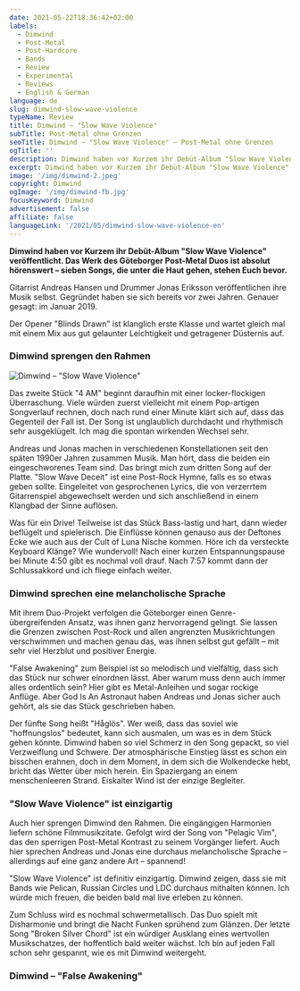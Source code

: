 ```yaml
---
date: 2021-05-22T18:36:42+02:00
labels:
  - Dimwind
  - Post-Metal
  - Post-Hardcore
  - Bands
  - Review
  - Experimental
  - Reviews
  - English & German
language: de
slug: dimwind-slow-wave-violence
typeName: Review
title: Dimwind – "Slow Wave Violence"
subTitle: Post-Metal ohne Grenzen
seoTitle: Dimwind – "Slow Wave Violence" – Post-Metal ohne Grenzen
ogTitle: ''
description: Dimwind haben vor Kurzem ihr Debüt-Album "Slow Wave Violence" veröffentlicht. Es lohnt sich aus vielen Gründen mal reinzuhören.
excerpt: Dimwind haben vor Kurzem ihr Debüt-Album "Slow Wave Violence" veröffentlicht. Das Werk des Göteborger Post-Metal Duos ist absolut hörenswert – sieben Songs, die unter die Haut gehen, stehen Euch bevor.
image: '/img/dimwind-2.jpeg'
copyright: Dimwind
ogImage: '/img/dimwind-fb.jpg'
focusKeyword: Dimwind
advertisement: false
affiliate: false
languageLink: '/2021/05/dimwind-slow-wave-violence-en'
---
```


**Dimwind haben vor Kurzem ihr Debüt-Album "Slow Wave Violence" veröffentlicht. Das Werk des Göteborger Post-Metal Duos ist absolut hörenswert – sieben Songs, die unter die Haut gehen, stehen Euch bevor.**

Gitarrist Andreas Hansen und Drummer Jonas Eriksson veröffentlichen ihre Musik selbst. Gegründet haben sie sich bereits vor zwei Jahren. Genauer gesagt: im Januar 2019.

Der Opener "Blinds Drawn" ist klanglich erste Klasse und wartet gleich mal mit einem Mix aus gut gelaunter Leichtigkeit und getragener Düsternis auf.

### Dimwind sprengen den Rahmen

![Dimwind – "Slow Wave Violence"](/img/dimwind-slow-wave-violence-record.jpg 'Dimwind – "Slow Wave Violence"')

Das zweite Stück "4 AM" beginnt daraufhin mit einer locker-flockigen Überraschung. Viele würden zuerst vielleicht mit einem Pop-artigen Songverlauf rechnen, doch nach rund einer Minute klärt sich auf, dass das Gegenteil der Fall ist. Der Song ist unglaublich durchdacht und rhythmisch sehr ausgeklügelt. Ich mag die spontan wirkenden Wechsel sehr.

Andreas und Jonas machen in verschiedenen Konstellationen seit den späten 1990er Jahren zusammen Musik. Man hört, dass die beiden ein eingeschworenes Team sind. Das bringt mich zum dritten Song auf der Platte. "Slow Wave Deceit" ist eine Post-Rock Hymne, falls es so etwas geben sollte. Eingeleitet von gesprochenen Lyrics, die von verzerrtem Gitarrenspiel abgewechselt werden und sich anschließend in einem Klangbad der Sinne auflösen.

Was für ein Drive! Teilweise ist das Stück Bass-lastig und hart, dann wieder beflügelt und spielerisch. Die Einflüsse können genauso aus der Deftones Ecke wie auch aus der Cult of Luna Nische kommen. Höre ich da versteckte Keyboard Klänge? Wie wundervoll! Nach einer kurzen Entspannungspause bei Minute 4:50 gibt es nochmal voll drauf. Nach 7:57 kommt dann der Schlussakkord und ich fliege einfach weiter.

### Dimwind sprechen eine melancholische Sprache

Mit ihrem Duo-Projekt verfolgen die Göteborger einen Genre-übergreifenden Ansatz, was ihnen ganz hervorragend gelingt. Sie lassen die Grenzen zwischen Post-Rock und allen angrenzten Musikrichtungen verschwimmen und machen genau das, was ihnen selbst gut gefällt – mit sehr viel Herzblut und positiver Energie.

"False Awakening" zum Beispiel ist so melodisch und vielfältig, dass sich das Stück nur schwer einordnen lässt. Aber warum muss denn auch immer alles ordentlich sein? Hier gibt es Metal-Anleihen und sogar rockige Anflüge. Aber God Is An Astronaut haben Andreas und Jonas sicher auch gehört, als sie das Stück geschrieben haben.

Der fünfte Song heißt "Håglös". Wer weiß, dass das soviel wie "hoffnungslos" bedeutet, kann sich ausmalen, um was es in dem Stück gehen könnte. Dimwind haben so viel Schmerz in den Song gepackt, so viel Verzweiflung und Schwere. Der atmosphärische Einstieg lässt es schon ein bisschen erahnen, doch in dem Moment, in dem sich die Wolkendecke hebt, bricht das Wetter über mich herein. Ein Spaziergang an einem menschenleeren Strand. Eiskalter Wind ist der einzige Begleiter.

### "Slow Wave Violence" ist einzigartig

Auch hier sprengen Dimwind den Rahmen. Die eingängigen Harmonien liefern schöne Filmmusikzitate. Gefolgt wird der Song von "Pelagic Vim", das den sperrigen Post-Metal Kontrast zu seinem Vorgänger liefert. Auch hier sprechen Andreas und Jonas eine durchaus melancholische Sprache – allerdings auf eine ganz andere Art – spannend!

"Slow Wave Violence" ist definitiv einzigartig. Dimwind zeigen, dass sie mit Bands wie Pelican, Russian Circles und LDC durchaus mithalten können. Ich würde mich freuen, die beiden bald mal live erleben zu können.

Zum Schluss wird es nochmal schwermetallisch. Das Duo spielt mit Disharmonie und bringt die Nacht Funken sprühend zum Glänzen. Der letzte Song "Broken Silver Chord" ist ein würdiger Ausklang eines wertvollen Musikschatzes, der hoffentlich bald weiter wächst. Ich bin auf jeden Fall schon sehr gespannt, wie es mit Dimwind weitergeht.

### Dimwind – "False Awakening"

<YouTube id="_xqEDC_rfjQ" />
